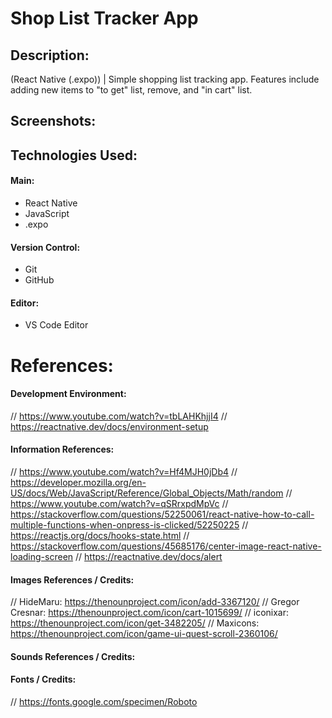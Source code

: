 # Shop List Tracker App

## Description:
(React Native (.expo)) | Simple shopping list tracking app. Features include adding new items to "to get" list, remove, and "in cart" list.

## Screenshots:

## Technologies Used:
#### Main:
- React Native
- JavaScript
- .expo
#### Version Control:
- Git
- GitHub
#### Editor:
- VS Code Editor

# References:
#### Development Environment:
// https://www.youtube.com/watch?v=tbLAHKhjjI4
// https://reactnative.dev/docs/environment-setup
#### Information References:
// https://www.youtube.com/watch?v=Hf4MJH0jDb4
// https://developer.mozilla.org/en-US/docs/Web/JavaScript/Reference/Global_Objects/Math/random
// https://www.youtube.com/watch?v=qSRrxpdMpVc
// https://stackoverflow.com/questions/52250061/react-native-how-to-call-multiple-functions-when-onpress-is-clicked/52250225
// https://reactjs.org/docs/hooks-state.html
// https://stackoverflow.com/questions/45685176/center-image-react-native-loading-screen
// https://reactnative.dev/docs/alert
#### Images References / Credits:
// HideMaru: https://thenounproject.com/icon/add-3367120/
// Gregor Cresnar: https://thenounproject.com/icon/cart-1015699/
// iconixar: https://thenounproject.com/icon/get-3482205/
// Maxicons: https://thenounproject.com/icon/game-ui-quest-scroll-2360106/
#### Sounds References / Credits:
#### Fonts / Credits:
// https://fonts.google.com/specimen/Roboto
